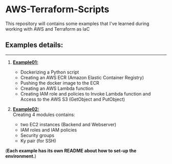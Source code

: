 # AWS-Terraform-Scripts
This repository will contains some examples that I've learned during working with AWS and Terraform as IaC

## Examples details:
___
1. [**Example01:**](https://github.com/signorrayan/AWS-Terraform-Scripts/tree/main/example-01)
   - Dockerizing a Python script
   - Creating an AWS ECR (Amazon Elastic Container Registry)
   - Pushing the docker image to the ECR
   - Creating an AWS Lambda function
   - Creating IAM role and policies to Invoke Lambda function and Access to the AWS S3 (GetObject and PutObject)


2. [**Example02:**](https://github.com/signorrayan/AWS-Terraform-Scripts/tree/main/example-02)\
Creating 4 modules contains:
     - two EC2 instances (Backend and Webserver)
     - IAM roles and IAM policies
     - Security groups
     - Ky pair (for SSH)

(**Each example has its own README about how to set-up the environment.**)